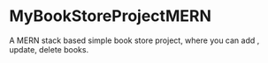# MyBookStoreProjectMERN
A MERN stack based simple book store project, where you can add , update, delete books. 
